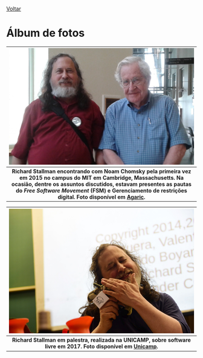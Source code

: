 [Voltar](intro.md)

Álbum de fotos
====
| ![Richard Stallman ao lado de Noam Chomsky posando para foto](assets/stallman-noam-chomsky.jpg) |
|:--:|
| <b>Richard Stallman encontrando com Noam Chomsky pela primeira vez em 2015 no campus do MIT em Cambridge, Massachusetts. Na ocasião, dentre os assuntos discutidos, estavam presentes as pautas do *Free Software Movement* (FSM) e Gerenciamento de restrições digital. Foto disponível em [Agaric](https://agaric.coop/blog/noam-chomsky-and-richard-stallman-meeting-one).</b>|

| ![Richard Stallman acariciando um gnu de pelúcia](assets/stallman-palestra.jpg) |
|:--:|
| <b>Richard Stallman em palestra, realizada na UNICAMP, sobre software livre em 2017. Foto disponível em [Unicamp](https://www.unicamp.br/unicamp/banco-de-imagens/2017/06/02/palestra-sobre-software-livre-com-richard-stallman-na-unicamp#).</b>|

